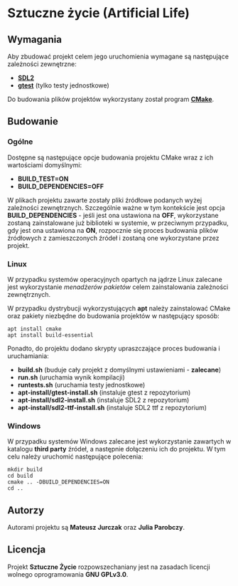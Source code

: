 # Sztuczne życie (Artificial Life)


## Wymagania
Aby zbudować projekt celem jego uruchomienia wymagane są następujące zależności zewnętrzne:
- [**SDL2**](https://github.com/libsdl-org/SDL)
- [**gtest**](https://github.com/google/googletest) (tylko testy jednostkowe)

Do budowania plików projektów wykorzystany został program [**CMake**](https://cmake.org/).

## Budowanie
### Ogólne
Dostępne są następujące opcje budowania projektu CMake wraz z ich wartościami domyślnymi:
- **BUILD_TEST=ON**
- **BUILD_DEPENDENCIES=OFF**

W plikach projektu zawarte zostały pliki źródłowe podanych wyżej zależności zewnętrznych. Szczególnie ważne w tym kontekście jest opcja **BUILD_DEPENDENCIES** - jeśli jest ona ustawiona na **OFF**, wykorzystane zostaną zainstalowane już biblioteki w systemie, w przeciwnym przypadku, gdy jest ona ustawiona na **ON**, rozpocznie się proces budowania plików źródłowych z zamieszczonych źródeł i zostaną one wykorzystane przez projekt.
### Linux
W przypadku systemów operacyjnych opartych na jądrze Linux zalecane jest wykorzystanie *menadżerów pakietów* celem zainstalowania zależności zewnętrznych.

W przypadku dystrybucji wykorzystujących **apt** należy zainstalować CMake oraz pakiety niezbędne do budowania projektów w następujący sposób:
```
apt install cmake
apt install build-essential
```
Ponadto, do projektu dodano skrypty upraszczające proces budowania i uruchamiania:
- **build.sh** (buduje cały projekt z domyślnymi ustawieniami - **zalecane**)
- **run.sh** (uruchamia wynik kompilacji)
- **runtests.sh** (uruchamia testy jednostkowe)
- **apt-install/gtest-install.sh** (instaluje gtest z repozytorium)
- **apt-install/sdl2-install.sh** (instaluje SDL2 z repozytorium)
- **apt-install/sdl2-ttf-install.sh** (instaluje SDL2 ttf z repozytorium)

### Windows
W przypadku systemów Windows zalecane jest wykorzystanie zawartych w katalogu **third party** źródeł, a następnie dołączeniu ich do projektu. W tym celu należy uruchomić następujące polecenia:
```
mkdir build
cd build
cmake .. -DBUILD_DEPENDENCIES=ON
cd ..
```

## Autorzy
Autorami projektu są **Mateusz Jurczak** oraz **Julia Parobczy**.

## Licencja
Projekt **Sztuczne Życie** rozpowszechaniany jest na zasadach licencji wolnego oprogramowania **GNU GPLv3.0**.
